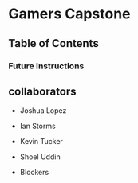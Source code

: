# Gamers Capstone

## Table of Contents

### Future Instructions

## collaborators

- Joshua Lopez


- Ian Storms



- Kevin Tucker


- Shoel Uddin


- Blockers
